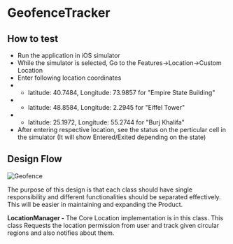 # GeofenceTracker
## How to test
- Run the application in iOS simulator
- While the simulator is selected, Go to the Features->Location->Custom Location
- Enter following location coordinates
- - latitude: 40.7484, Longitude: 73.9857 for "Empire State Building"
- - latitude: 48.8584, Longitude: 2.2945 for "Eiffel Tower"
- - latitude: 25.1972, Longitude: 55.2744 for "Burj Khalifa"
- After entering respective location, see the status on the perticular cell in the simulator (It will show Entered/Exited depending on the state)

## Design Flow

![Geofence](https://user-images.githubusercontent.com/4660326/115708362-827edb00-a38d-11eb-89d9-16883c780ee7.jpg)

The purpose of this design is that each class should have single responsibility and different functionalities should be separated effectively. This will be easier in maintaining and expanding the Product.


**LocationManager -** The Core Location implementation is in this class. This class Requests the location permission from user and track given circular regions and also notifies about them.

